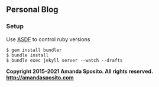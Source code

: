 ## Personal Blog

### Setup

Use [ASDF](https://github.com/asdf-vm/asdf-ruby) to control ruby versions

```
$ gem install bundler
$ bundle install
$ bundle exec jekyll server --watch --drafts
```

**Copyright 2015-2021 Amanda Sposito. All rights reserved. http://amandasposito.com**
